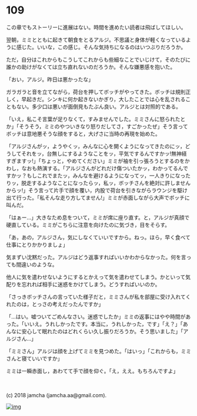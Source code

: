 # 109

この章でもストーリーに進展はない。時間を進めたい読者は飛ばしてほしい。  

翌朝，ミミとともに起きて朝食をとるアルジ。不思議と身体が軽くなっているように感じた。いいな，この感じ。そんな気持ちになるのはいつぶりだろうか。  

ただ，自分はこれからもこうしてこれからも些細なことでいじけて，そのたびに誰かの助けがなくては立ち直れないのだろうか。そんな嫌悪感を抱いた。  

「おい，アルジ。昨日は悪かったな」  

ガラガラと音を立てながら，荷台を押してボッチがやってきた。ボッチは規則正しく，早起きだ。シンキに何か起きないかぎり，大したことでは心を乱されることもない。多少口は悪いが面倒見もたぶん良い。アルジとは対照的である。  

「いえ，私こそ言葉が足りなくて，すみませんでした。ミミさんに怒られたとか」「そうそう，ミミのやついきなり怒りだしてさ，すごかったぜ」そう言ってボッチは意地悪そうな顔をすると，大げさに当時の再現を始めた。  

「アルジさんがッ，ようやくッ，みんなに心を開くようになってきたのにッ，どうしてそれをッ，台無しにするようなことをッ，平気でするんですかッ!無神経すぎますッ!」「ちょっと，やめてください」ミミが袖を引っ張ろうとするのをかわし，なおも熱演する。「アルジさんがどれだけ傷ついたかッ，わかってるんですかッ？もしこれでまたッ，みんなを避けるようになってッ，一人きりになったりッ，脱走するようなことになったらッ，私ッ，ボッチさんを絶対に許しませんからッ!」そう言って片手で顔を覆い，内股で荷台を引きながらラウンジを駆け出て行った。「私そんな走り方してません!」ミミが赤面しながら大声でボッチに叫んだ。  

「はぁー…」大きなため息をついて，ミミが席に座り直す。と，アルジが真顔で硬直している。ミミがこちらに注意を向けたのに気づき，目をそらす。  

「あ，あの，アルジさん，気にしなくていいですから。ねっ。ほら，早く食べて仕事にとりかかりましょ」  

気まずい沈黙だった。アルジはどう返事すればいいかわからなかった。何を言っても間違いのような。  

他人に気を遣わせないようにするとかえって気を遣わせてしまう。かといって気配りを忘れれば相手に迷惑をかけてしまう。どうすればいいのか。  

「さっきボッチさんの言っていた様子だと，ミミさんが私を部屋に受け入れてくれたのは，とっさの考えだったんですか」  

「…はい。嘘ついてごめんなさい。迷惑でしたか」ミミの返事にはやや時間があった。「いいえ。うれしかったです。本当に，うれしかった，です」「え？」「あんなに安心して眠れたのはどれくらい久し振りだろうか。そう思いました」「アルジさん…」  

「ミミさん」アルジは顔を上げてミミを見つめた。「はいっ」「これからも，ミミさんと寝ていいですか」  

ミミは一瞬赤面し，あわてて手で顔を仰ぐ。「え，ええ。もちろんですよ」  

<br>  
<br>  
(c) 2018 jamcha (jamcha.aa@gmail.com).  

[![img](http://i.creativecommons.org/l/by-nc-sa/4.0/88x31.png)](http://creativecommons.org/licenses/by-nc-sa/4.0/deed)
